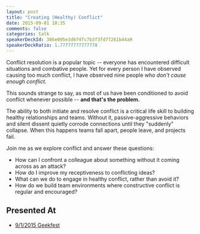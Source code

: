```yaml
---
layout: post
title: "Creating (Healthy) Conflict"
date: 2015-09-01 18:35
comments: false
categories: talk
speakerDeckId: 386e095e3d6f4fc7b3f3fd77261b44a9
speakerDeckRatio: 1.77777777777778
---
```


Conflict resolution is a popular topic -- everyone has encountered difficult situations and combative people. Yet for every person I have observed causing too much conflict, I have observed nine people who *don't cause enough conflict.* 

This sounds strange to say, as most of us have been conditioned to avoid conflict whenever possible -- **and that's the problem.**

<!-- more -->

The ability to both initiate and resolve conflict is a critical life skill to building healthy relationships and teams. Without it, passive-aggressive behaviors and silent dissent quietly corrode connections until they "suddenly" collapse. When this happens teams fall apart, people leave, and projects fail.

Join me as we explore conflict and answer these questions:

* How can I confront a colleague about something without it coming across as an attack? 
* How do I improve my receptiveness to conflicting ideas? 
* What can we do to engage in healthy conflict, rather than avoid it? 
* How do we build team environments where constructive conflict is regular and encouraged?

## Presented At

* [9/1/2015 Geekfest](http://www.meetup.com/Geekfest/events/223282990/)
